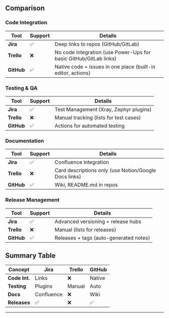 ## Comparison
### Code Integration
| Tool    | Support | Details |
|---------|---------|---------|
| **Jira** | ✅ | Deep links to repos (GitHub/GitLab) |
| **Trello** | ❌ | No code integration (use Power-Ups for basic GitHub/GitLab links) |
| **GitHub** | ✅ | Native code + issues in one place (built-in editor, actions) |

### Testing & QA
| Tool    | Support | Details |
|---------|---------|---------|
| **Jira** | ✅ | Test Management (Xray, Zephyr plugins) |
| **Trello** | ❌ | Manual tracking (lists for test cases) |
| **GitHub** | ✅ | Actions for automated testing |

### Documentation
| Tool    | Support | Details |
|---------|---------|---------|
| **Jira** | ✅ | Confluence integration |
| **Trello** | ❌ | Card descriptions only (use Notion/Google Docs links) |
| **GitHub** | ✅ | Wiki, README.md in repos |

### Release Management
| Tool    | Support | Details |
|---------|---------|---------|
| **Jira** | ✅ | Advanced versioning + release hubs |
| **Trello** | ❌ | Manual (lists for releases) |
| **GitHub** | ✅ | Releases + tags (auto-generated notes) |

## Summary Table

| Concept       | Jira       | Trello   | GitHub     |
|---------------|------------|----------|------------|
| **Code Int.** | Links      |   ❌      | Native     |
| **Testing**   | Plugins    | Manual   | Auto       |
| **Docs**      | Confluence |   ❌      | Wiki       |
| **Releases**  | ✅          |   ❌      |   ✅        |

---

